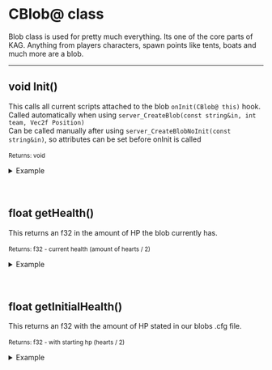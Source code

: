 # CBlob@ class
Blob class is used for pretty much everything. Its one of the core parts of KAG. Anything from players characters, spawn points like tents, boats and much more are a blob.

---

## void Init()
This calls all current scripts attached to the blob ``onInit(CBlob@ this)`` hook.
<br>
Called automatically when using ``server_CreateBlob(const string&in, int team, Vec2f Position)``
<br>
Can be called manually after using ``server_CreateBlobNoInit(const string&in)``, so attributes can be set before onInit is called
<br>
<br>
<small>Returns: void</small>

<details>
<summary>Example</summary>

```as
CBlob@ new_blob = server_CreateBlobNoInit("new_blob"); // new blob
if (new_blob !is null)
{
    new_blob.Tag("very-cool-tag"); // set some important tag/info
    new_blob.Init(); // tell the blob to Init all scripts
}
```

</details>
<br>
<br>

## float getHealth()
This returns an f32 in the amount of HP the blob currently has.
<br>
<br>
<small>Returns: f32 - current health (amount of hearts / 2)</small>

<details>
<summary>Example</summary>

```as
f32 currentHp = this.getHealth(); // lets say we have 2 hearts
print(currentHp+''); // this would print '1.0'
```

</details>
<br>
<br>

## float getInitialHealth()
This returns an f32 with the amount of HP stated in our blobs .cfg file.
<br>
<br>
<small>Returns: f32 - with starting hp (hearts / 2)</small>

<details>
<summary>Example</summary>

```as
f32 hpOnStart = this.getInitialHealth(); // lets say we started off with 3 hearts
print(hpOnStart+''); // this would print '1.5'
```

</details>
<br>
<br>
